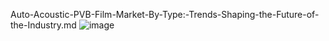 Auto-Acoustic-PVB-Film-Market-By-Type:-Trends-Shaping-the-Future-of-the-Industry.md
![image](https://github.com/user-attachments/assets/2b11fc40-57f6-4cc0-9bd8-19ffef6e85ba)
